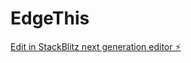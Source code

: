 # EdgeThis

[Edit in StackBlitz next generation editor ⚡️](https://stackblitz.com/~/github.com/thelang007/EdgeThis)